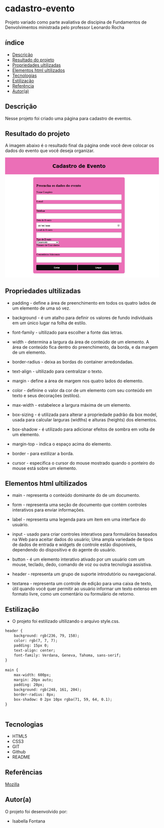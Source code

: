 # cadastro-evento
Projeto variado como parte avaliativa de discipina de Fundamentos de Denvolvimentos ministrada pelo professor Leonardo Rocha
 
## índice
* [Descrição](#descrição)
* [Resultado do projeto](#resultado-do-projeto)
* [Propriedades ultilizadas](#propriedades-ultilizadas)
* [Elementos html ultilizados](#elementos-html-ultilizados)
* [Tecnologias](#tecnologias)
* [Estilização](#estilização)
* [Referência](#rêferências)
* [Autor(a)](#autora)
 
## Descrição
 
Nesse projeto foi criado uma página para cadastro de eventos.

## Resultado do projeto

A imagem abaixo é o resultado final da página onde você deve colocar os dados do evento que você deseja organizar.

![](img/resultado.png)

## Propriedades ultilizadas
 
* padding - define a área de preenchimento em todos os quatro lados de um elemento de uma só vez.
 
* background -  é um atalho para definir os valores de fundo individuais em um único lugar na folha de estilo. 
 
* font-family - ultilizado para escolher a fonte das letras.
 
* width -  determina a largura da área de conteúdo de um elemento. A área de conteúdo fica dentro do preenchimento, da borda, e da margem de um elemento.
 
* border-radius - deixa as bordas do container arredondadas.
 
* text-align - ultilizado para centralizar o texto.

* margin - define a área de margem nos quatro lados do elemento.

* color -  definine o valor da cor de um elemento com seu conteúdo em texto e seus decorações (estilos).

* max-width - estabelece a largura máxima de um elemento.

* box-sizing -  é utilizada para alterar a propriedade padrão da box model, usada para calcular larguras (widths) e alturas (heights) dos elementos.

* box-shadow - é utilizado para adicionar efeitos de sombra em volta de um elemento.

* margin-top -  indica o espaço acima do elemento.

* border - para estilizar a borda.

* cursor -  especifica o cursor do mouse mostrado quando o ponteiro do mouse está sobre um elemento.

## Elementos html ultilizados

* main - representa o conteúdo dominante do <corpo> de um documento.

* form - representa uma seção de documento que contém controles interativos para enviar informações.

* label - representa uma legenda para um item em uma interface do usuário.

* input -  usado para criar controles interativos para formulários baseados na Web para aceitar dados do usuário; Uma ampla variedade de tipos de dados de entrada e widgets de controle estão disponíveis, dependendo do dispositivo e do agente do usuário.

* button - é um elemento interativo ativado por um usuário com um mouse, teclado, dedo, comando de voz ou outra tecnologia assistiva.

* header - representa um grupo de suporte introdutório ou navegacional.

* textarea - representa um controle de edição para uma caixa de texto, útil quando você quer permitir ao usuário informar um texto extenso em formato livre, como um comentário ou formulário de retorno.

## Estilização
 
* O projeto foi estilizado ultilizando o arquivo style.css.

```
header {
    background: rgb(236, 79, 158);
    color: rgb(7, 7, 7);
    padding: 15px 0;
    text-align: center;
    font-family: Verdana, Geneva, Tahoma, sans-serif;
}
 
main {
    max-width: 600px;
    margin: 20px auto;
    padding: 20px;
    background: rgb(248, 161, 204);
    border-radius: 8px;
    box-shadow: 0 2px 10px rgba(71, 59, 64, 0.1);
}
 
```

## Tecnologias
 
* HTML5
* CSS3
* GIT
* Github
* README
 
## Referências
[Mozilla](https://developer.mozilla.org/en-US/docs/Web/CSS/justify-content)
 
## Autor(a)
O projeto foi desenvolvido por:
 
* Isabella Fontana